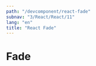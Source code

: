 ```yaml
---
path: "/devcomponent/react-fade"
subnav: "3/React/React/11"
lang: "en"
title: "React Fade"
---
```


# Fade

<reactfade1 />